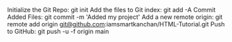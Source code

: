 Initialize the Git Repo: git init
Add the files to Git index: git add -A
Commit Added Files: git commit -m 'Added my project'
Add a new remote origin: git remote add origin git@github.com:iamsmartkanchan/HTML-Tutorial.git
Push to GitHub: git push -u -f origin main

